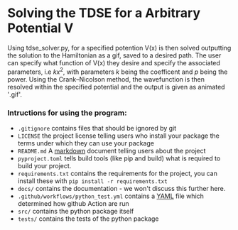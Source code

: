 # Solving the TDSE for a Arbitrary Potential V

Using tdse_solver.py, for a specified potention V(x) is then solved outputting the solution to the Hamiltonian as a gif, saved to a desired path. 
The user can specify what function of V(x) they desire and specify the associated parameters, i.e $kx^2$, with parameters $k$ being the coefficent and $p$ being the power. Using the Crank–Nicolson method, the wavefunction is then resolved within the specified potential and the output is given as animated '<output>.gif'.

### Intructions for using the program:





* `.gitignore` contains files that should be ignored by git
* `LICENSE` the project license telling users who install your package the terms under which they can use your package
* `README.md` A [markdown](https://docs.github.com/en/get-started/writing-on-github/getting-started-with-writing-and-formatting-on-github/basic-writing-and-formatting-syntax) document telling users about the project
* `pyproject.toml` tells build tools (like pip and build) what is required to build your project.
* `requirements.txt` contains the requirements for the project, you can install these with `pip install -r requirements.txt`
* `docs/` contains the documentation - we won't discuss this further here.
* `.github/workflows/python_test.yml` contains a [YAML](https://yaml.org/) file which determined how github Action are run
* `src/` contains the python package itself
* `tests/` contains the tests of the python package



